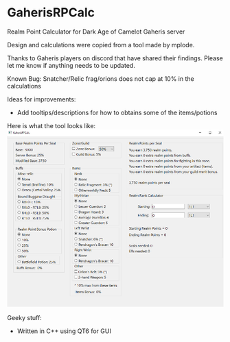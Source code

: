 # GaherisRPCalc
Realm Point Calculator for Dark Age of Camelot Gaheris server

Design and calculations were copied from a tool made by mplode.

Thanks to Gaheris players on discord that have shared their findings.  Please let me know if anything needs to be updated.

Known Bug: Snatcher/Relic frag/orions does not cap at 10% in the calculations

Ideas for improvements:

- Add tooltips/descriptions for how to obtains some of the items/potions 

Here is what the tool looks like:
![GaherisRPCalc](https://raw.githubusercontent.com/towbes/GaherisRPCalc/master/gaherisrpcalc.PNG)

Geeky stuff:
- Written in C++ using QT6 for GUI
